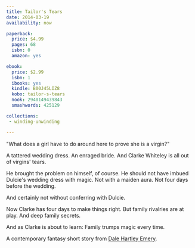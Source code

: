 ```yaml
---
title: Tailor's Tears
date: 2014-03-19
availability: now

paperback:
  price: $4.99
  pages: 68
  isbn: 0
  amazon: yes

ebook:
  price: $2.99
  isbn: 1
  ibooks: yes
  kindle: B00J45LIZ8
  kobo: tailor-s-tears
  nook: 2940149439843
  smashwords: 425129

collections:
 - winding-unwinding

---
```



"What does a girl have to do around here to prove she is a virgin?"

A tattered wedding dress.
An enraged bride.
And Clarke Whiteley is all out of virgins' tears.

He brought the problem on himself,
of course.
He should not have imbued Dulcie's wedding dress with magic.
Not with a maiden aura.
Not four days before the wedding.

And certainly not without conferring with Dulcie.

Now Clarke has four days to make things right.
But family rivalries are at play.
And deep family secrets.

And as Clarke is about to learn:
Family trumps magic every time.

A contemporary fantasy short story
from
[Dale Hartley Emery](http://dalehartleyemery.com/).

